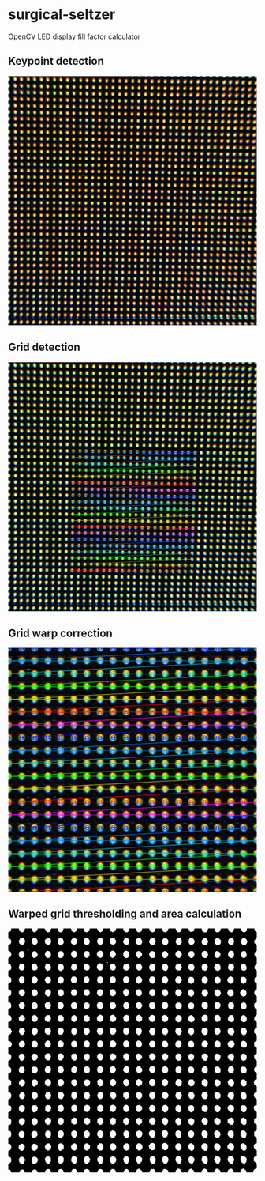 # surgical-seltzer
OpenCV LED display fill factor calculator

## Keypoint detection
![keypoint detection](output_1_keypoints.png)

## Grid detection
![grid detection](output_2_corners.png)

## Grid warp correction
![grid warping](output_3_warp_corners.png)

## Warped grid thresholding and area calculation
![warped grid thresholding and area calculation](output_4_warp_thresh.png)